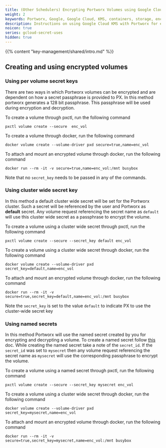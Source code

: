 ```yaml
---
title: (Other Schedulers) Encrypting Portworx Volumes using Google Cloud KMS
weight: 2
keywords: Portworx, Google, Google Cloud, KMS, containers, storage, encryption
description: Instructions on using Google Cloud KMS with Portworx for encrypting Portworx Volumes
noicon: true
series: gcloud-secret-uses
hidden: true
---
```


{{% content "key-management/shared/intro.md" %}}

## Creating and using encrypted volumes

### Using per volume secret keys

There are two ways in which Portworx volumes can be encrypted and are dependent on how a secret passphrase is provided to PX. In this method portworx generates a 128 bit passphrase. This passphrase will be used during encryption and decryption.

To create a volume through pxctl, run the following command

```text
pxctl volume create --secure  enc_vol
```

To create a volume through docker, run the following command

```text
docker volume create --volume-driver pxd secure=true,name=enc_vol
```

To attach and mount an encrypted volume through docker, run the following command

```text
docker run --rm -it -v secure=true,name=enc_vol:/mnt busybox
```

Note that no `secret_key` needs to be passed in any of the commands.

### Using cluster wide secret key

In this method a default cluster wide secret will be set for the Portworx cluster. Such a secret will be referenced by the user and Portworx as **default** secret. Any volume request referencing the
secret name as `default` will use this cluster wide secret as a passphrase to encrypt the volume.

To create a volume using a cluster wide secret through pxctl, run the following command

```text
pxctl volume create --secure --secret_key default enc_vol
```

To create a volume using a cluster wide secret through docker, run the following command

```text
docker volume create --volume-driver pxd secret_key=default,name=enc_vol
```

To attach and mount an encrypted volume through docker, run the following command

```text
docker run --rm -it -v secure=true,secret_key=default,name=enc_vol:/mnt busybox
```

Note the `secret_key` is set to the value `default` to indicate PX to use the cluster-wide secret key


### Using named secrets

In this method Portworx will use the named secret created by you for encrypting and decrypting a volume. To create a named secret follow [this](/key-management/gcloud-kms/#creating-named-secrets) doc. While creating the named secret take a note of the `secret_id`. If the `secret_id` was set to `mysecret` then any volume request referencing the secret name as `mysecret` will use the corresponding passphrase to encrypt the volume.

To create a volume using a named secret through pxctl, run the following command

```text
pxctl volume create --secure --secret_key mysecret enc_vol
```

To create a volume using a cluster wide secret through docker, run the following command

```text
docker volume create --volume-driver pxd secret_key=mysecret,name=enc_vol
```

To attach and mount an encrypted volume through docker, run the following command

```text
docker run --rm -it -v secure=true,secret_key=mysecret,name=enc_vol:/mnt busybox
```